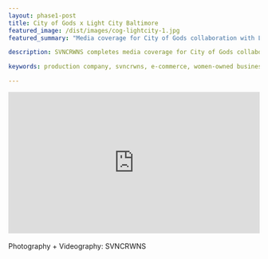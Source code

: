 ```yaml
---
layout: phase1-post
title: City of Gods x Light City Baltimore
featured_image: /dist/images/cog-lightcity-1.jpg
featured_summary: "Media coverage for City of Gods collaboration with Light City, April 2018"

description: SVNCRWNS completes media coverage for City of Gods collaboration with Baltimore's festival, Light City.

keywords: production company, svncrwns, e-commerce, women-owned businesses, creative team, consulting, business operations, launch my brand, manage my brand, photography, videography, special projects

---
```


<div style="padding:56.25% 0 0 0;position:relative;"><iframe src="https://player.vimeo.com/video/306005679?portrait=0" style="position:absolute;top:0;left:0;width:100%;height:100%;" frameborder="0" webkitallowfullscreen mozallowfullscreen allowfullscreen></iframe></div><script src="https://player.vimeo.com/api/player.js"></script>

<br/>
Photography + Videography: SVNCRWNS